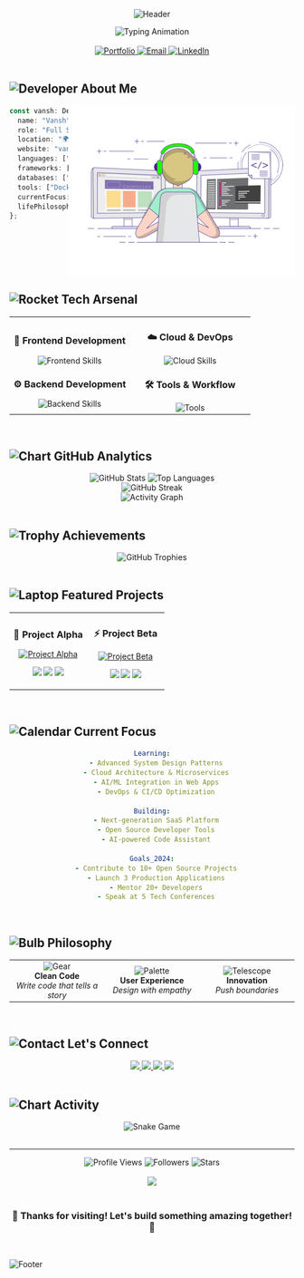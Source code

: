 <div align="center">

![Header](https://capsule-render.vercel.app/api?type=waving&color=gradient&customColorList=0,2,2,5,30&height=300&section=header&text=VANSH&fontSize=90&fontColor=ffffff&animation=fadeIn&fontAlignY=38&desc=Full%20Stack%20Developer%20%7C%20Creative%20Technologist&descAlignY=51&descAlign=62)

</div>

<div align="center">
  <img src="https://readme-typing-svg.herokuapp.com?font=JetBrains+Mono&size=24&duration=3000&pause=1000&color=00D4FF&center=true&vCenter=true&width=700&lines=🚀+Building+Digital+Experiences;💡+Solving+Complex+Problems;🎨+Crafting+Beautiful+Code" alt="Typing Animation"/>
</div>



<br>

<div align="center">
  <a href="https://vansh.live" target="_blank">
    <img src="https://custom-icon-badges.demolab.com/badge/-Portfolio-black?style=for-the-badge&logo=globe&logoColor=00D4FF&labelColor=161B22" alt="Portfolio"/>
  </a>
  <a href="mailto:contact@vansh.live">
    <img src="https://custom-icon-badges.demolab.com/badge/-Email-black?style=for-the-badge&logo=mail&logoColor=00D4FF&labelColor=161B22" alt="Email"/>
  </a>
  <a href="https://linkedin.com/in/vansh" target="_blank">
    <img src="https://custom-icon-badges.demolab.com/badge/-LinkedIn-black?style=for-the-badge&logo=linkedin&logoColor=00D4FF&labelColor=161B22" alt="LinkedIn"/>
  </a>
</div>

<br>

## <img src="https://raw.githubusercontent.com/Tarikul-Islam-Anik/Animated-Fluent-Emojis/master/Emojis/People%20with%20professions/Man%20Technologist%20Light%20Skin%20Tone.png" alt="Developer" width="35" height="35"/> About Me

<img align="right" alt="Coding" width="400" src="https://raw.githubusercontent.com/devSouvik/devSouvik/master/gif3.gif">

```typescript
const vansh: Developer = {
  name: "Vansh",
  role: "Full Stack Developer",
  location: "🌍 Global Remote",
  website: "vansh.live",
  languages: ["JavaScript", "TypeScript", "Python", "Java"],
  frameworks: ["React", "Next.js", "Node.js", "Express"],
  databases: ["MongoDB", "PostgreSQL", "Redis"],
  tools: ["Docker", "AWS", "Git", "Figma"],
  currentFocus: ["System Design", "Cloud Architecture", "AI Integration"],
  lifePhilosophy: "Code with purpose, design with empathy"
};
```

<br clear="right"/>

## <img src="https://raw.githubusercontent.com/Tarikul-Islam-Anik/Animated-Fluent-Emojis/master/Emojis/Travel%20and%20places/Rocket.png" alt="Rocket" width="35" height="35"/> Tech Arsenal

<div align="center">

<table>
<tr>
<td align="center" width="50%">

### 🎨 Frontend Development
<img src="https://skillicons.dev/icons?i=react,nextjs,typescript,javascript,html,css,tailwind,sass,figma&perline=5" alt="Frontend Skills" />

<br>

### ⚙️ Backend Development  
<img src="https://skillicons.dev/icons?i=nodejs,express,python,java,spring,mongodb,postgresql,redis,graphql&perline=5" alt="Backend Skills" />

</td>
<td align="center" width="50%">

### ☁️ Cloud & DevOps
<img src="https://skillicons.dev/icons?i=aws,docker,kubernetes,vercel,netlify,nginx,jenkins,linux&perline=4" alt="Cloud Skills" />

<br>

### 🛠️ Tools & Workflow
<img src="https://skillicons.dev/icons?i=git,github,vscode,postman,jest,webpack,vite,npm&perline=4" alt="Tools" />

</td>
</tr>
</table>

</div>

<br>

## <img src="https://raw.githubusercontent.com/Tarikul-Islam-Anik/Animated-Fluent-Emojis/master/Emojis/Objects/Bar%20Chart.png" alt="Chart" width="35" height="35"/> GitHub Analytics

<div align="center">
  <img width="49%" height="195px" src="https://github-readme-stats.vercel.app/api?username=YOUR_USERNAME&show_icons=true&count_private=true&hide_border=true&title_color=00D4FF&icon_color=00D4FF&text_color=c9d1d9&bg_color=0d1117" alt="GitHub Stats" />
  <img width="41%" height="195px" src="https://github-readme-stats.vercel.app/api/top-langs/?username=YOUR_USERNAME&layout=compact&hide_border=true&title_color=00D4FF&text_color=c9d1d9&bg_color=0d1117" alt="Top Languages" />
</div>

<div align="center">
  <img src="https://github-readme-streak-stats.herokuapp.com/?user=YOUR_USERNAME&theme=dark&hide_border=true&stroke=0000&background=0d1117&ring=00D4FF&fire=00D4FF&currStreakLabel=00D4FF" alt="GitHub Streak"/>
</div>

<div align="center">
  <img src="https://github-readme-activity-graph.vercel.app/graph?username=YOUR_USERNAME&bg_color=0d1117&color=00D4FF&line=00D4FF&point=ffffff&area=true&hide_border=true" alt="Activity Graph"/>
</div>

<br>

## <img src="https://raw.githubusercontent.com/Tarikul-Islam-Anik/Animated-Fluent-Emojis/master/Emojis/Objects/Trophy.png" alt="Trophy" width="35" height="35"/> Achievements

<div align="center">
  <img src="https://github-profile-trophy.vercel.app/?username=YOUR_USERNAME&theme=darkhub&no-frame=true&no-bg=true&margin-w=4&margin-h=4&column=7" alt="GitHub Trophies"/>
</div>

<br>

## <img src="https://raw.githubusercontent.com/Tarikul-Islam-Anik/Animated-Fluent-Emojis/master/Emojis/Objects/Laptop.png" alt="Laptop" width="35" height="35"/> Featured Projects

<div align="center">

<table>
<tr>
<td width="50%">
<h3 align="center">🚀 Project Alpha</h3>
<div align="center">  
<a href="https://github.com/YOUR_USERNAME/project-alpha" target="_blank">
<img src="https://github-readme-stats.vercel.app/api/pin/?username=YOUR_USERNAME&repo=project-alpha&theme=dark&hide_border=true&bg_color=0d1117&title_color=00D4FF&text_color=c9d1d9" alt="Project Alpha"/>
</a>
</div>
<p align="center">
<img src="https://img.shields.io/badge/React-61DAFB?style=flat-square&logo=react&logoColor=black"/>
<img src="https://img.shields.io/badge/Node.js-339933?style=flat-square&logo=node.js&logoColor=white"/>
<img src="https://img.shields.io/badge/MongoDB-47A248?style=flat-square&logo=mongodb&logoColor=white"/>
</p>
</td>
<td width="50%">
<h3 align="center">⚡ Project Beta</h3>
<div align="center">
<a href="https://github.com/YOUR_USERNAME/project-beta" target="_blank">
<img src="https://github-readme-stats.vercel.app/api/pin/?username=YOUR_USERNAME&repo=project-beta&theme=dark&hide_border=true&bg_color=0d1117&title_color=00D4FF&text_color=c9d1d9" alt="Project Beta"/>
</a>
</div>
<p align="center">
<img src="https://img.shields.io/badge/Next.js-000000?style=flat-square&logo=next.js&logoColor=white"/>
<img src="https://img.shields.io/badge/TypeScript-3178C6?style=flat-square&logo=typescript&logoColor=white"/>
<img src="https://img.shields.io/badge/PostgreSQL-336791?style=flat-square&logo=postgresql&logoColor=white"/>
</p>
</td>
</tr>
</table>

</div>

<br>

## <img src="https://raw.githubusercontent.com/Tarikul-Islam-Anik/Animated-Fluent-Emojis/master/Emojis/Objects/Spiral%20Calendar.png" alt="Calendar" width="35" height="35"/> Current Focus

<div align="center">

```yaml
Learning:
  - Advanced System Design Patterns
  - Cloud Architecture & Microservices
  - AI/ML Integration in Web Apps
  - DevOps & CI/CD Optimization

Building:
  - Next-generation SaaS Platform
  - Open Source Developer Tools
  - AI-powered Code Assistant

Goals_2024:
  - Contribute to 10+ Open Source Projects
  - Launch 3 Production Applications
  - Mentor 20+ Developers
  - Speak at 5 Tech Conferences
```

</div>

<br>

## <img src="https://raw.githubusercontent.com/Tarikul-Islam-Anik/Animated-Fluent-Emojis/master/Emojis/Objects/Light%20Bulb.png" alt="Bulb" width="35" height="35"/> Philosophy

<div align="center">
<table>
<tr>
<td align="center" width="33%">
<img src="https://raw.githubusercontent.com/Tarikul-Islam-Anik/Animated-Fluent-Emojis/master/Emojis/Objects/Gear.png" alt="Gear" width="50" height="50"/>
<br><b>Clean Code</b>
<br><i>Write code that tells a story</i>
</td>
<td align="center" width="33%">
<img src="https://raw.githubusercontent.com/Tarikul-Islam-Anik/Animated-Fluent-Emojis/master/Emojis/Objects/Artist%20Palette.png" alt="Palette" width="50" height="50"/>
<br><b>User Experience</b>
<br><i>Design with empathy</i>
</td>
<td align="center" width="33%">
<img src="https://raw.githubusercontent.com/Tarikul-Islam-Anik/Animated-Fluent-Emojis/master/Emojis/Objects/Telescope.png" alt="Telescope" width="50" height="50"/>
<br><b>Innovation</b>
<br><i>Push boundaries</i>
</td>
</tr>
</table>
</div>

<br>

## <img src="https://raw.githubusercontent.com/Tarikul-Islam-Anik/Animated-Fluent-Emojis/master/Emojis/Objects/Telephone.png" alt="Contact" width="35" height="35"/> Let's Connect

<div align="center">

<a href="https://vansh.live" target="_blank">
<img src="https://img.shields.io/badge/🌐%20Portfolio-vansh.live-00D4FF?style=for-the-badge&logo=google-chrome&logoColor=white&labelColor=161B22"/>
</a>

<a href="mailto:contact@vansh.live">
<img src="https://img.shields.io/badge/📧%20Email-contact@vansh.live-00D4FF?style=for-the-badge&logo=gmail&logoColor=white&labelColor=161B22"/>
</a>

<a href="https://linkedin.com/in/vansh" target="_blank">
<img src="https://img.shields.io/badge/💼%20LinkedIn-Connect-00D4FF?style=for-the-badge&logo=linkedin&logoColor=white&labelColor=161B22"/>
</a>

<a href="https://twitter.com/vansh" target="_blank">
<img src="https://img.shields.io/badge/🐦%20Twitter-Follow-00D4FF?style=for-the-badge&logo=twitter&logoColor=white&labelColor=161B22"/>
</a>

</div>

<br>

## <img src="https://raw.githubusercontent.com/Tarikul-Islam-Anik/Animated-Fluent-Emojis/master/Emojis/Objects/Chart%20Increasing.png" alt="Chart" width="35" height="35"/> Activity

<div align="center">
  <img src="https://raw.githubusercontent.com/YOUR_USERNAME/YOUR_USERNAME/output/github-contribution-grid-snake-dark.svg" alt="Snake Game"/>
</div>

<br>

---

<div align="center">
  <img src="https://komarev.com/ghpvc/?username=YOUR_USERNAME&color=00D4FF&style=for-the-badge&label=Profile+Views" alt="Profile Views"/>
  <img src="https://img.shields.io/github/followers/YOUR_USERNAME?style=for-the-badge&color=00D4FF&labelColor=161B22" alt="Followers"/>
  <img src="https://img.shields.io/github/stars/YOUR_USERNAME?style=for-the-badge&color=00D4FF&labelColor=161B22" alt="Stars"/>
</div>

<br>

<div align="center">
  <img src="https://quotes-github-readme.vercel.app/api?type=horizontal&theme=dark&quote=The%20best%20way%20to%20predict%20the%20future%20is%20to%20create%20it&author=Peter%20Drucker"/>
</div>

<br>

<div align="center">
  <h3>💫 Thanks for visiting! Let's build something amazing together! 💫</h3>
</div>

<br>

![Footer](https://capsule-render.vercel.app/api?type=waving&color=gradient&customColorList=0,2,2,5,30&height=150&section=footer)
